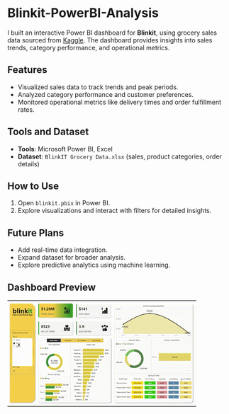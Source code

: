 # Blinkit-PowerBI-Analysis
I built an interactive Power BI dashboard for **Blinkit**, using grocery sales data sourced from [Kaggle](https://www.kaggle.com/datasets/mukeshgadri/blinkit-dataset). The dashboard provides insights into sales trends, category performance, and operational metrics.
## Features
- Visualized sales data to track trends and peak periods.  
- Analyzed category performance and customer preferences.  
- Monitored operational metrics like delivery times and order fulfillment rates.  
## Tools and Dataset
- **Tools**: Microsoft Power BI, Excel  
- **Dataset**: `BlinkIT Grocery Data.xlsx` (sales, product categories, order details)
## How to Use
1. Open `blinkit.pbix` in Power BI.  
2. Explore visualizations and interact with filters for detailed insights.
## Future Plans
- Add real-time data integration.  
- Expand dataset for broader analysis.  
- Explore predictive analytics using machine learning.
## Dashboard Preview
![Gif](Blinkit_PowerBI_Dashboard_gif.gif)
